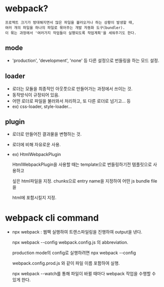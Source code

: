 webpack?
===================
    프로젝트 크기가 방대해지면서 많은 파일을 불러오거나 하는 상황이 발생할 때,
    여러 개의 파일을 하나의 파일로 묶어주는 개발 자동화 도구(bundler).
    이 묶는 과정에서 '여러가지 작업들이 실행되도록 작업계획'을 세워주기도 한다.
## mode 
 - 'production', 'development', 'none' 등 다른 설정으로 번들링을 하는 모드 설정.

## loader 
 - 로더는 모듈을 최종적인 아웃풋으로 만들어가는 과정에서 쓰이는 것.
 - 동작방식이 규정되어 있음.
 - 어떤 로더로 파일을 불러와서 처리하고, 또 다른 로더로 넘기고... 등
 - ex) css-loader, style-loader... 
  
## plugin
 - 로더로 만들어진 결과물을 변형하는 것.
 - 로더에 비해 자유로운 사용.
 - ex) HtmlWebpackPlugin
 
    HtmlWebpackPlugin을 사용할 때는 template으로 번들링하기전 템플릿으로 사용하고 

    싶은 html파일을 지정. chunks으로 entry name을 지정하여 어떤 js bundle file을 

    html에 포함시킬지 지정.

# webpack cli command
 - npx webpack : 웹팩 실행하여 트랜스파일링을 진행하여 output을 낸다.
 
    npx webpack --config webpack.config.js 의 abbreviation.   

    production mode의 config로 실행하려면 npx webpack --config 

    webpack.config.prod.js 와 같이 파일 이름 포함하여 실행.

    npx webpack --watch를 통해 파일이 바뀔 때마다 webpack 작업을 수행할 수 있게 한다.
 
